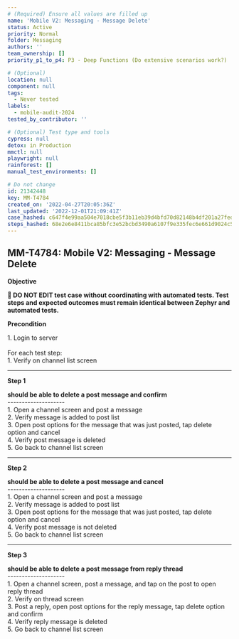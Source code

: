 ```yaml
---
# (Required) Ensure all values are filled up
name: 'Mobile V2: Messaging - Message Delete'
status: Active
priority: Normal
folder: Messaging
authors: ''
team_ownership: []
priority_p1_to_p4: P3 - Deep Functions (Do extensive scenarios work?)

# (Optional)
location: null
component: null
tags:
  - Never tested
labels:
  - mobile-audit-2024
tested_by_contributor: ''

# (Optional) Test type and tools
cypress: null
detox: in Production
mmctl: null
playwright: null
rainforest: []
manual_test_environments: []

# Do not change
id: 21342448
key: MM-T4784
created_on: '2022-04-27T20:05:36Z'
last_updated: '2022-12-01T21:09:41Z'
case_hashed: c647f4e99aa504e7018cbe5f3b11eb39d4bfd70d82148b4df201a27fed9a0b2fe9e87a54f104d71cb5d99d5dde5397c3
steps_hashed: 68e2e6e8411bca85bfc3e52bcbd3490a6107f9e335fec6e661d9024c57936a9de81f7c3baf30e9dc3b5b9f1a220d4c66
---
```


<!-- (Auto-generated) Based on frontmatter's "key" and "name" -->

## MM-T4784: Mobile V2: Messaging - Message Delete

**Objective**

**🛑 DO NOT EDIT test case without coordinating with automated tests. Test steps and expected outcomes must remain identical between Zephyr and automated tests.**

**Precondition**

1\. Login to server\
\
For each test step:\
1\. Verify on channel list screen

---

**Step 1**

**should be able to delete a post message and confirm**\
\--------------------\
1\. Open a channel screen and post a message\
2\. Verify message is added to post list\
3\. Open post options for the message that was just posted, tap delete option and cancel\
4\. Verify post message is deleted\
5\. Go back to channel list screen

---

**Step 2**

**should be able to delete a post message and cancel**\
\--------------------\
1\. Open a channel screen and post a message\
2\. Verify message is added to post list\
3\. Open post options for the message that was just posted, tap delete option and cancel\
4\. Verify post message is not deleted\
5\. Go back to channel list screen

---

**Step 3**

**should be able to delete a post message from reply thread**\
\--------------------\
1\. Open a channel screen, post a message, and tap on the post to open reply thread\
2\. Verify on thread screen\
3\. Post a reply, open post options for the reply message, tap delete option and confirm\
4\. Verify reply message is deleted\
5\. Go back to channel list screen
